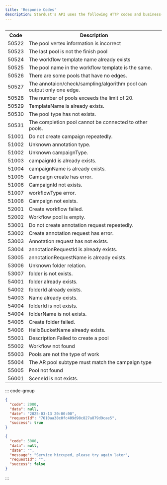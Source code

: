 ```yaml
---
title: 'Response Codes'
description: Stardust's API uses the following HTTP codes and business-specific codes.
---
```


##

<table>
  <tr>
    <th>Code</th>
    <th>Description</th>
  </tr>
  <tr><td>50522</td><td>The pool vertex information is incorrect</td></tr>
  <tr><td>50523</td><td>The last pool is not the finish pool</td></tr>
  <tr><td>50524</td><td>The workflow template name already exists</td></tr>
  <tr><td>50525</td><td>The pool name in the workflow template is the same.</td></tr>
  <tr><td>50526</td><td>There are some pools that have no edges.</td></tr>
  <tr><td>50527</td><td>The annotaion/check/sampling/algorithm pool can output only one edge.</td></tr>
  <tr><td>50528</td><td>The number of pools exceeds the limit of 20.</td></tr>
  <tr><td>50529</td><td>TemplateName is already exists.</td></tr>
  <tr><td>50530</td><td>The pool type has not exists.</td></tr>
  <tr><td>50531</td><td>The completion pool cannot be connected to other pools.</td></tr>
  <tr><td>51001</td><td>Do not create campaign repeatedly.</td></tr>
  <tr><td>51002</td><td>Unknown annotation type.</td></tr>
  <tr><td>51002</td><td>Unknown campaignType.</td></tr>
  <tr><td>51003</td><td>campaignId is already exists.</td></tr>
  <tr><td>51004</td><td>campaignName is already exists.</td></tr>
  <tr><td>51005</td><td>Campaign create has error.</td></tr>
  <tr><td>51006</td><td>CampaignId not exists.</td></tr>
  <tr><td>51007</td><td>workflowType error.</td></tr>
  <tr><td>51008</td><td>Campaign not exists.</td></tr>
  <tr><td>52001</td><td>Create workflow failed.</td></tr>
  <tr><td>52002</td><td>Workflow pool is empty.</td></tr>
  <tr><td>53001</td><td>Do not create annotation request repeatedly.</td></tr>
  <tr><td>53002</td><td>Create annotation request has error.</td></tr>
  <tr><td>53003</td><td>Annotation request has not exists.</td></tr>
  <tr><td>53004</td><td>annotationRequestId is already exists.</td></tr>
  <tr><td>53005</td><td>annotationRequestName is already exists.</td></tr>
  <tr><td>53006</td><td>Unknown folder relation.</td></tr>
  <tr><td>53007</td><td>folder is not exists.</td></tr>
  <tr><td>54001</td><td>folder already exists.</td></tr>
  <tr><td>54002</td><td>folderId already exists.</td></tr>
  <tr><td>54003</td><td>Name already exists.</td></tr>
  <tr><td>54004</td><td>folderId is not exists.</td></tr>
  <tr><td>54004</td><td>folderName is not exists.</td></tr>
  <tr><td>54005</td><td>Create folder failed.</td></tr>
  <tr><td>54006</td><td>HelixBucketName already exists.</td></tr>
  <tr><td>55001</td><td>Description Failed to create a pool</td></tr>
  <tr><td>55002</td><td>Workflow not found</td></tr>
  <tr><td>55003</td><td>Pools are not the type of work</td></tr>
  <tr><td>55004</td><td>The AR pool subtype must match the campaign type</td></tr>
  <tr><td>55005</td><td>Pool not found</td></tr>
  <tr><td>56001</td><td>SceneId is not exists.</td></tr>
</table>

::: code-group

```json [2000 Example]
{
  "code": 2000,
  "data": null,
  "date": "2025-03-13 20:00:00",
  "requestId": "7610aa38c0fc409d98c827a879d9cae5",
  "success": true
}
```

```json [5000 Example]
{
  "code": 5000,
  "data": null,
  "date": "",
  "message": "Service hiccuped, please try again later",
  "requestId": "",
  "success": false
}
```

:::
